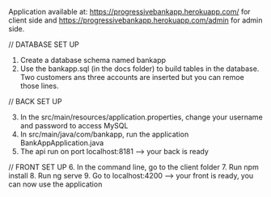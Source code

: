 Application available at: 
https://progressivebankapp.herokuapp.com/ for client side and 
https://progressivebankapp.herokuapp.com/admin for admin side.


// DATABASE SET UP

1. Create a database schema named bankapp
2. Use the bankapp.sql (in the docs folder) to build tables in the database. Two customers ans three accounts are inserted but you can remoe those lines.

// BACK SET UP

3. In the src/main/resources/application.properties, change your username and password to access MySQL
4. In src/main/java/com/bankapp, run the application BankAppApplication.java
5. The api run on port localhost:8181 --> your back is ready

// FRONT SET UP
6. In the command line, go to the client folder
7. Run npm install
8. Run ng serve
9. Go to localhost:4200 --> your front is ready, you can now use the application
